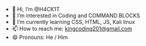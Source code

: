 - 👋 Hi, I’m @H4CK1T
- 👀 I’m interested in Coding and COMMAND BLOCKS
- 🌱 I’m currently learning CSS, HTML, JS, Kali linux
- 📫 How to reach me: kingcoding201@gmail.com
- 😄 Pronouns: He / Him
